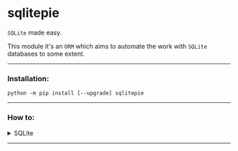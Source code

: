 # sqlitepie

`SQLite` made easy.

This module it's an `ORM` which aims to automate the work with `SQLite` databases to some extent.

---

### Installation:

```commandline
python -m pip install [--upgrade] sqlitepie
```

---

### How to:

<details>
<summary>SQLite</summary>
<p>

This is a [sqlite3](https://docs.python.org/3.7/library/sqlite3.html) handler used by the `ORM` for all SQL operations.

To use this module we must first connect to a database:

```python
from src.sqlitepie.engines import SQLite

sql = SQLite(database="test_db.sqlite")
```

As with the `sqlite3` module we can also pass the special name `:memory:` to create a database in RAM.

Besides our database path `SQLite` accepts all the other params that `sqlite3` is taking and also:

```python
from src.sqlitepie.engines import SQLite
from logpie import Logger, get_logger

log: Logger = get_logger(
    name="SQLitePie",
    basename="sqlitepie",
    handler="file",
    debug=True
)

sql = SQLite(
    database=r"\path\to\test_db.sqlite",
    ensure_folder=True,
    logger=log  # incompatible with all other logging modules
)
```

* `ensure_folder`:
    Will check if the folder exists, and it will create any intermediate path segment also (not just the rightmost)
    if it does not exist.
* `logger`:
    Will make use of that logger instance to emit debug and error messages.
    By default, it uses the `nostream` handler which as its name suggests it does not stream any messages
    (see [logpie](https://github.com/ClaudiuDrug/logpie)).

Executing SQL commands is simple:

```python
from src.sqlitepie.engines import SQLite

sql = SQLite(database="test_db.sqlite")

sql.execute_script(
    """
    -- some DDL script
    CREATE TABLE IF NOT EXISTS "accounts" (
        "user_id"   INTEGER NOT NULL UNIQUE,
        "firstname" TEXT NOT NULL,
        "lastname"  TEXT NOT NULL,
        "email"     TEXT NOT NULL UNIQUE,
        PRIMARY KEY ("user_id" AUTOINCREMENT)
    );
    """
)

sql.execute(
    'INSERT INTO "accounts" ("firstname", "lastname", "email") VALUES (?, ?, ?);',
    "Fred", "Flintstone", "fred.flintstone@stone-age.com"
)

sql.execute_many(
    'INSERT INTO "accounts" ("firstname", "lastname", "email") VALUES (?, ?, ?);',
    [
        ("Wilma", "Flintstone", "wilma.flintstone@stone-age.com"),
        ("Pebbles", "Flintstone", "pebbles.flintstone@stone-age.com"),
    ]
)

sql.close()
```

In the event of an exception, the transactions are rolled back (`ROLLBACK`).
Changes are also committed (`COMMIT`) automatically.

For SQL queries:

```python
from src.sqlitepie.engines import SQLite

sql = SQLite(database="test_db.sqlite")

cursor = sql.query('SELECT * FROM "accounts";')

rows = sql.fetchall(cursor)
for row in rows:
    print(row)

cursor.close()

sql.close()
```

By default, the returned rows are dictionaries.
To implement more advanced ways of returning rows we can use the param `row_factory` to pass a callable. 

```python
from src.sqlitepie.engines import SQLite
from collections import namedtuple

sql = SQLite(database="test_db.sqlite")

cursor = sql.query('SELECT * FROM "accounts";')
Row = namedtuple("Row", [item[0] for item in cursor.description])

def row_factory(item):
    if item is not None:
        return Row(*tuple(item))

row = sql.fetchone(cursor, row_factory=row_factory)
print(row)

cursor.close()
sql.close()
```

We can specify the number of returned rows as well either when calling the `query` method:

```python
cursor = sql.query('SELECT * FROM "accounts";', arraysize=1000)
```

Or when fetching the results:
```python
rows = sql.fetchmany(cursor, size=1000)
```

The method should try to fetch as many rows as indicated by the size parameter.
If this is not possible due to the specified number of rows not being available, fewer rows may be returned.

</p>
</details>

---
